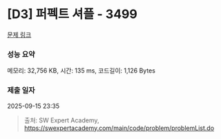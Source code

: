 # [D3] 퍼펙트 셔플 - 3499 

[문제 링크](https://swexpertacademy.com/main/code/problem/problemDetail.do?contestProbId=AWGsRbk6AQIDFAVW) 

### 성능 요약

메모리: 32,756 KB, 시간: 135 ms, 코드길이: 1,126 Bytes

### 제출 일자

2025-09-15 23:35



> 출처: SW Expert Academy, https://swexpertacademy.com/main/code/problem/problemList.do